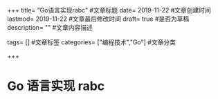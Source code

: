 +++
title= "Go语言实现rabc" #文章标题
date= 2019-11-22 #文章创建时间
lastmod= 2019-11-22 #文章最后修改时间
draft= true #是否为草稿
description= "" #文章内容描述

tags= [] #文章标签
categories= ["编程技术","Go"] #文章分类

+++

# Go 语言实现 rabc
